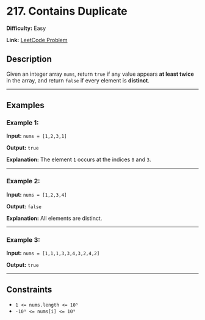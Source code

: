 # 217. Contains Duplicate

**Difficulty:** Easy

**Link:** [LeetCode Problem](https://leetcode.com/problems/contains-duplicate/)

## Description

Given an integer array `nums`, return `true` if any value appears **at least twice** in the array, and return `false` if every element is **distinct**.

---

## Examples

### Example 1:

**Input:**
`nums = [1,2,3,1]`

**Output:**
`true`

**Explanation:**
The element `1` occurs at the indices `0` and `3`.

---

### Example 2:

**Input:**
`nums = [1,2,3,4]`

**Output:**
`false`

**Explanation:**
All elements are distinct.

---

### Example 3:

**Input:**
`nums = [1,1,1,3,3,4,3,2,4,2]`

**Output:**
`true`

---

## Constraints

- `1 <= nums.length <= 10⁵`
- `-10⁹ <= nums[i] <= 10⁹`
